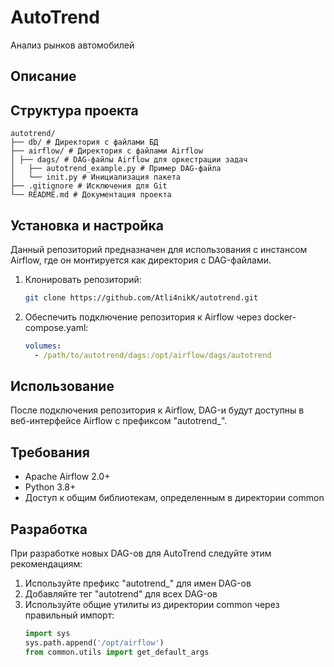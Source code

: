 ﻿# AutoTrend

Анализ рынков автомобилей

## Описание

## Структура проекта

```
autotrend/
├── db/ # Директория с файлами БД
├── airflow/ # Директория с файлами Airflow
│ ├── dags/ # DAG-файлы Airflow для оркестрации задач
│   ├── autotrend_example.py # Пример DAG-файла
│   └── init.py # Инициализация пакета
├── .gitignore # Исключения для Git
└── README.md # Документация проекта
```

## Установка и настройка

Данный репозиторий предназначен для использования с инстансом Airflow, где он монтируется как директория с DAG-файлами.

1. Клонировать репозиторий:
   ```bash
   git clone https://github.com/Atli4nikK/autotrend.git
   ```

2. Обеспечить подключение репозитория к Airflow через docker-compose.yaml:
   ```yaml
   volumes:
     - /path/to/autotrend/dags:/opt/airflow/dags/autotrend
   ```

## Использование

После подключения репозитория к Airflow, DAG-и будут доступны в веб-интерфейсе Airflow с префиксом "autotrend_".

## Требования

- Apache Airflow 2.0+
- Python 3.8+
- Доступ к общим библиотекам, определенным в директории common

## Разработка

При разработке новых DAG-ов для AutoTrend следуйте этим рекомендациям:

1. Используйте префикс "autotrend_" для имен DAG-ов
2. Добавляйте тег "autotrend" для всех DAG-ов
3. Используйте общие утилиты из директории common через правильный импорт:
   ```python
   import sys
   sys.path.append('/opt/airflow')
   from common.utils import get_default_args
   ```
